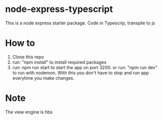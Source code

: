# node-express-typescript
This is a node express starter package. 
Code in Typescrip, transpile to js

# How to
1. Clone this repo
2. run: "npm install" to install required packages 
3. run: npm run start to start the app on port 3200.
or run: "npm run dev" to run with nodemon. With this you don't have to stop and run app everytime you make changes.

# Note
The view engine is hbs

